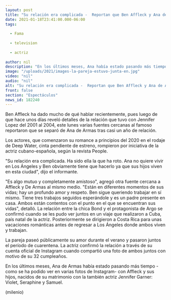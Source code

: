 ```yaml
---
layout: post
title: "Su relación era complicada -  Reportan que Ben Affleck y Ana de Armas terminaron su romance"
date: 2021-01-18T23:41:00.000-06:00
tags:
  
  - Fama
  
  - television
  
  - actriz
  
author: nil
description: "En los últimos meses, Ana había estado pasando más tiempo con Affleck y sus hijos, nacidos de su matrimonio con la también actriz Jennifer Garner. "
image: "/uploads/2021/images-la-pareja-estuvo-junta-en.jpg"
video: "nil"
audio: "nil"
alt: "Su relación era complicada -  Reportan que Ben Affleck y Ana de Armas terminaron su romance"
front: false
section: "Espectáculos"
news_id: 182240
---
```


Ben Affleck ha dado mucho de qué hablar recientemente, pues luego de que hace unos días reveló detalles de la relación que tuvo con Jennifer Lopez del 2001 al 2004, este lunes varias fuentes cercanas al famoso reportaron que se separó de Ana de Armas tras casi un año de relación.

Los actores, que comenzaron su romance a principios del 2020 en el rodaje de Deep Water, cinta pendiente de estreno, rompieron por iniciativa de la actriz cubano-española, según la revista People. 


"Su relación era complicada. Ha sido ella la que ha roto. Ana no quiere vivir en Los Ángeles y Ben obviamente tiene que hacerlo ya que sus hijos viven en esta ciudad", dijo el informante. 

"Es algo mutuo y completamente amistoso", agregó otra fuente cercana a Affleck y De Armas al mismo medio. "Están en diferentes momentos de sus vidas; hay un profundo amor y respeto. Ben sigue queriendo trabajar en sí mismo. Tiene tres trabajos seguidos esperándole y es un padre presente en casa. Ambos están contentos con el punto en el que se encuentran sus vidas", detalló. 
La relación entre la chica Bond y el protagonista de Argo se confirmó cuando se les pudo ver juntos en un viaje que realizaron a Cuba, país natal de la actriz. Posteriormente se dirigieron a Costa Rica para unas vacaciones románticas antes de regresar a Los Ángeles donde ambos viven y trabajan. 

La pareja paseó públicamente su amor durante el verano y pasaron juntos el período de cuarentena. La actriz confirmó la relación a través de su cuenta oficial de Instagram cuando compartió una foto de ambos juntos con motivo de su 32 cumpleaños. 

En los últimos meses, Ana de Armas había estado pasando más tiempo -como se ha podido ver en varias fotos de Instagram- con Affleck y sus hijos, nacidos de su matrimonio con la también actriz Jennifer Garner: Violet, Seraphine y Samuel. 

(milenio)